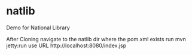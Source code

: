 # natlib
Demo for National Library

After Cloning
navigate to the natlib dir where the pom.xml exists
run mvn jetty:run
use URL
http://localhost:8080/index.jsp
